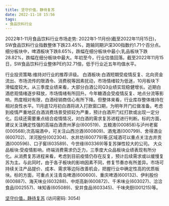 ```yaml
---
title: 坚守价值，静待复苏
date: 2022-11-18 15:56
tags:
- 食品饮料行业
---
```

2022年1-11月食品饮料行业市场走势:
2022年1-11月份(截至2022年11月15日)，SW食品饮料行业指数整体下跌23.45%，跑输同期沪深300指数约1.71个百分点。细分板块中，啤酒板块下跌8.65%，跌幅在细分板块中最小;乳品板块下跌28.82%，跌幅在细分板块中最大。年初至今，行业估值回落。截至2022年11月15日，SW食品饮料行业整体PE约32.71倍，低于行业近五年均值水平。
<!-- more -->
行业投资策略:维持对行业的推荐评级。
白酒板块:白酒短期受疫情反复、北向资金流出、市场流传的限酒令、消费税等因素扰动，市场情绪较为低迷，10月板块下滑幅度较大。从三季度业绩来看，大部分白酒公司Q3业绩实现稳健增长。近期白酒悲观情绪逐步释放，市场情绪有所回升。今年糖酒会受疫情反复、地点分流等影响，热度相对有限，白酒经销商信心有所下降。但整体来看，行业库存整体维持在相对良性水平。11月底12月初白酒将进入打款窗口期，为明年开门红做准备。考虑到疫情严重地区白酒消费场景受损较为严重，预计白酒开门红打款或出现一定分化。后续还需要重点结合疫情情况，对白酒的需求复苏进程进行判断。标的方面，建议关注确定性强的高端白酒贵州茅台(600519)、五粮液(000858)与泸州老窖(000568);次高端酒中，可关注山西汾酒(600809)、酒鬼酒(000799)、舍得酒业(600702)、洋河股份(002304)、水井坊(600779)等;区域酒可以重点关注古井贡酒(000596)、口子窖(603589)、今世缘(603369)等复苏弹性较大的公司。
大众品板块:受疫情影响，终端消费需求仍乏力，三季度大众品板块业绩表现有所分化。从消费复苏进程来看，考虑到目前疫情仍存在反复，预计后续需求或以缓慢复苏为主。与此同时，由于各子板块的影响因素不同，修复节奏亦有所差异。市场可持续关注产品提价、成本、需求等边际改善机会，把握行业中确定性高的优质板块。标的方面，可重点关注青岛啤酒(600600)、重庆啤酒(600132)、伊利股份(600887)、海天味业(603288)、中炬高新(600872)、千禾味业(603027)、洽洽食品(002557)、味知香(605089)、安井食品(603345)、千味央厨(001215)等。

[坚守价值，静待复苏](https://url12.ctfile.com/f/3948612-727529156-de7f89?p=3054)
(访问密码: 3054)
